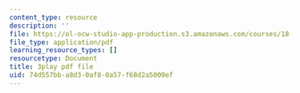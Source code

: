 ```yaml
---
content_type: resource
description: ''
file: https://ol-ocw-studio-app-production.s3.amazonaws.com/courses/18-03sc-differential-equations-fall-2011/74d557bba8d30af80a57f68d2a5009ef_e3FfmXtkppM.pdf
file_type: application/pdf
learning_resource_types: []
resourcetype: Document
title: 3play pdf file
uid: 74d557bb-a8d3-0af8-0a57-f68d2a5009ef
---
```


